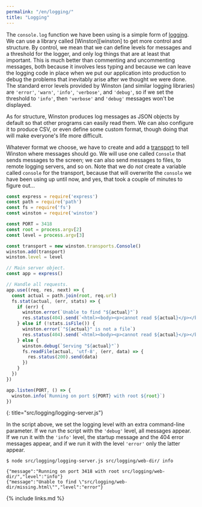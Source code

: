 ```yaml
---
permalink: "/en/logging/"
title: "Logging"
---
```


The `console.log` function we have been using
is a simple form of [logging](../gloss/#g:logging).
We can use a library called [Winston][winston] to get more control and structure.
By control,
we mean that we can define levels for messages and a threshold for the logger,
and only log things that are at least that important.
This is much better than commenting and uncommenting messages,
both because it involves less typing
and because we can leave the logging code in place when we put our application into production
to debug the problems that inevitably arise after we thought we were done.
The standard error levels provided by Winston (and similar logging libraries)
are `'error'`, `'warn'`, `'info'`, `'verbose'`, and `'debug'`,
so if we set the threshold to `'info'`,
then `'verbose'` and `'debug'` messages won't be displayed.

As for structure,
Winston produces log messages as JSON objects by default
so that other programs can easily read them.
We can also configure it to produce CSV,
or even define some custom format,
though doing that will make everyone's life more difficult.

Whatever format we choose,
we have to create and add a [transport](../gloss/#g:logging-transport) to tell Winston where messages should go.
We will use one called `Console` that sends messages to the screen;
we can also send messages to files, to remote logging servers, and so on.
Note that we do *not* create a variable called `console` for the transport,
because that will overwrite the `console` we have been using up until now,
and yes, that took a couple of minutes to figure out...

```js
const express = require('express')
const path = require('path')
const fs = require('fs')
const winston = require('winston')

const PORT = 3418
const root = process.argv[2]
const level = process.argv[3]

const transport = new winston.transports.Console()
winston.add(transport)
winston.level = level

// Main server object.
const app = express()

// Handle all requests.
app.use((req, res, next) => {
  const actual = path.join(root, req.url)
  fs.stat(actual, (err, stats) => {
    if (err) {
      winston.error(`Unable to find "${actual}"`)
      res.status(404).send(`<html><body><p>cannot read ${actual}</p></body></html>`)
    } else if (!stats.isFile()) {
      winston.error(`"${actual}" is not a file`)
      res.status(404).send(`<html><body><p>cannot read ${actual}</p></body></html>`)
    } else {
      winston.debug(`Serving "${actual}"`)
      fs.readFile(actual, 'utf-8', (err, data) => {
        res.status(200).send(data)
      })
    }
  })
})

app.listen(PORT, () => {
  winston.info(`Running on port ${PORT} with root ${root}`)
})
```
{: title="src/logging/logging-server.js"}

In the script above,
we set the logging level with an extra command-line parameter.
If we run the script with the `'debug'` level, all messages appear.
If we run it with the `'info'` level,
the startup message and the 404 error messages appear,
and if we run it with the level `'error'` only the latter appear.

```shell
$ node src/logging/logging-server.js src/logging/web-dir/ info
```
```text
{"message":"Running on port 3418 with root src/logging/web-dir/","level":"info"}
{"message":"Unable to find \"src/logging/web-dir/missing.html\"","level":"error"}
```

{% include links.md %}
